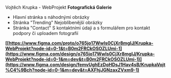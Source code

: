 Vojtěch Krupka - WebProjekt
**Fotografická Galerie**
- Hlavní stránka s náhodnými obrázky
- Stránka "Trending" Nejoblíbenější obrázky
- Stránka "Contact" S kontaktními údaji a s formulářem pro kontakt podpory či uploadem fotografií
 
**[[https://www.figma.com/proto/o765jo17Wwls0CjXr8mgIJ/Krupka-WebProjekt?node-id=0-1&t=B0m2FRCkOSOZLUmi-1](https://www.figma.com/design/o765jo17Wwls0CjXr8mgIJ/Krupka-WebProjekt?node-id=0-1&m=dev&t=B0m2FRCkOSOZLUmi-1)](https://www.figma.com/design/femvUghEzDoHDsJ1Hav4sB/KrupkaVojt%C4%9Bch?node-id=0-1&m=dev&t=AXFhjJGNzaxZVxm9-1)**

